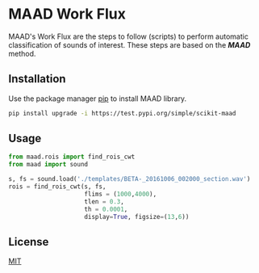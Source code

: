 # MAAD Work Flux
MAAD's Work Flux are the steps to follow (scripts) to perform automatic classification of sounds of interest. These steps are based on the ***MAAD*** method.

## Installation

Use the package manager [pip](https://pip.pypa.io/en/stable/) to install MAAD library.

```bash
pip install upgrade -i https://test.pypi.org/simple/scikit-maad
```

## Usage

```python
from maad.rois import find_rois_cwt
from maad import sound

s, fs = sound.load('./templates/BETA-_20161006_002000_section.wav')
rois = find_rois_cwt(s, fs, 
                     flims = (1000,4000), 
                     tlen = 0.3, 
                     th = 0.0001, 
                     display=True, figsize=(13,6))
```

## License
[MIT](https://choosealicense.com/licenses/mit/)

